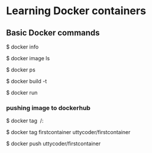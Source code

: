 # Learning Docker containers
## Basic Docker commands 

$ docker info

$ docker image ls 

$ docker ps

$ docker build <image-name> -t <tag-name>

$ docker run <tag-name>

### pushing image to dockerhub

$ docker tag <image> <newName>/<repoName>:<tagName>
  
$ docker tag firstcontainer uttycoder/firstcontainer

$ docker push uttycoder/firstcontainer
